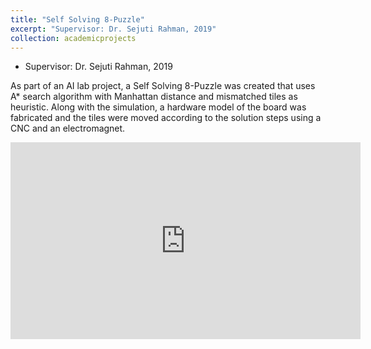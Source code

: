 ```yaml
---
title: "Self Solving 8-Puzzle"
excerpt: "Supervisor: Dr. Sejuti Rahman, 2019"
collection: academicprojects
---
```

* Supervisor: Dr. Sejuti Rahman, 2019

As part of an AI lab project, a Self Solving 8-Puzzle was created that uses A* search algorithm with Manhattan distance and mismatched tiles as heuristic. Along with the simulation, a hardware model of the board was fabricated and the tiles were moved according to the solution steps using a CNC and an electromagnet.

<iframe width="560" height="315" src="https://www.youtube.com/embed/vHtbfK9Zzuw" title="YouTube video player" frameborder="0" allow="accelerometer; autoplay; clipboard-write; encrypted-media; gyroscope; picture-in-picture; web-share" allowfullscreen></iframe>
